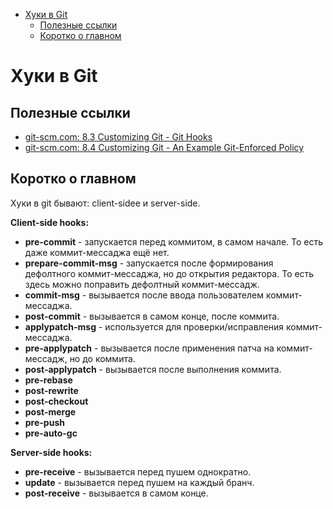 <!--ts-->
* [Хуки в Git](./hooks.md#хуки-в-git)
   * [Полезные ссылки](./hooks.md#полезные-ссылки)
   * [Коротко о главном](./hooks.md#коротко-о-главном)
<!--te-->

# Хуки в Git

## Полезные ссылки
  * [git-scm.com: 8.3 Customizing Git - Git Hooks](https://git-scm.com/book/en/v2/Customizing-Git-Git-Hooks)
  * [git-scm.com: 8.4 Customizing Git - An Example Git-Enforced Policy
](https://git-scm.com/book/en/v2/Customizing-Git-An-Example-Git-Enforced-Policy#_an_example_git_enforced_policy)

## Коротко о главном

Хуки в git бывают: client-sidee и server-side.

**Client-side hooks:**
  * **pre-commit** - запускается перед коммитом, в самом начале. То есть даже коммит-мессаджа ещё нет.
  * **prepare-commit-msg** - запускается после формирования дефолтного коммит-мессаджа, но до открытия редактора. То есть здесь можно поправить дефолтный коммит-мессадж.
  * **commit-msg** - вызывается после ввода пользователем коммит-мессаджа.
  * **post-commit** - вызывается в самом конце, после коммита.
  * **applypatch-msg** - используется для проверки/исправления коммит-мессаджа.
  * **pre-applypatch** - вызывается после применения патча на коммит-мессадж, но до коммита.
  * **post-applypatch** - вызывается после выполнения коммита.
  * **pre-rebase**
  * **post-rewrite**
  * **post-checkout**
  * **post-merge**
  * **pre-push**
  * **pre-auto-gc**

**Server-side hooks:**
  * **pre-receive** - вызывается перед пушем однократно.
  * **update** - вызывается перед пушем на каждый бранч.
  * **post-receive** - вызывается в самом конце.

<!-- foo v=6-->
